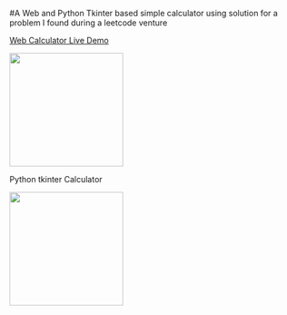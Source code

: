 
#A Web and Python Tkinter based simple calculator using solution for a problem I found during a leetcode venture


[Web Calculator Live Demo](https://underemployed.github.io/Web_and_tkinter_calculator/)  

<img src="https://github.com/Underemployed/learning-Python-Tkinter/blob/main/screenshots/sc.jpg" width=200>



Python tkinter Calculator

<img src="https://github.com/Underemployed/learning-Python-Tkinter/blob/main/screenshots/Screenshot%20from%202022-12-27%2010-18-29.png" width=200>
